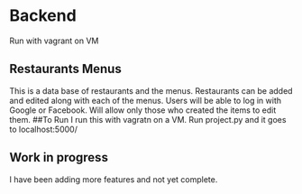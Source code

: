# Backend
Run with vagrant on VM

## Restaurants Menus
This is a data base of restaurants and the menus. Restaurants can be added and edited along with each of the menus.
Users will be able to log in with Google or Facebook.
Will allow only those who created the items to edit them.
##To Run
I run this with vagratn on a VM. Run project.py and it goes to localhost:5000/

## Work in progress
I have been adding more features and not yet complete.

